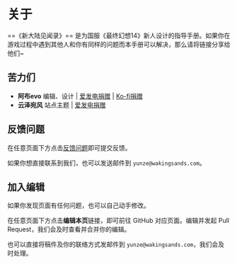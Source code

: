 # 关于

==《新大陆见闻录》== 是为国服《最终幻想14》新人设计的指导手册。如果你在游戏过程中遇到其他人和你有同样的问题而本手册可以解决，那么请将链接分享给他们~

## 苦力们

* **阿布evo** 编辑、设计 | [爱发电捐赠](https://afdian.net/@hikarievo) | [Ko-fi捐赠](https://ko-fi.com/hikarievo)
* **云泽宛风** 站点主题 | [爱发电捐赠](https://afdian.net/@wakingsands)

## 反馈问题

在任意页面下方点击[反馈问题](https://i.duotai.net/forms/zxjg2/wh956yns)即可提交反馈。

如果你想直接联系到我们，也可以发送邮件到 `yunze@wakingsands.com`。

## 加入编辑

如果你发现页面有任何问题，也可以自己动手修改。

在任意页面下方点击**编辑本页**链接，即可前往 GitHub 对应页面。编辑并发起 Pull Request，我们会及时查看并合并你的编辑。

也可以直接将稿件及你的联络方式发邮件到 `yunze@wakingsands.com`，我们会及时处理。
